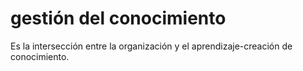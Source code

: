 # gestión del conocimiento
Es la intersección entre la organización y el aprendizaje-creación de conocimiento.

